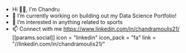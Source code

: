 - Hi 👋🏻, I'm Chandru
- 🔭 I’m currently working on building out my Data Science Portfolio!
- 👀 I’m interested in anything related to sports
- 📫 Connect with me https://www.linkedin.com/in/chandramoulis21/
   [[params.social]]
    icon = "linkedin"
    icon_pack = "fa"
    link = "//linkedin.com/in/chandramoulis21/"

<!---
Chandru-21/Chandru-21 is a ✨ special ✨ repository because its `README.md` (this file) appears on your GitHub profile.
You can click the Preview link to take a look at your changes.
--->
